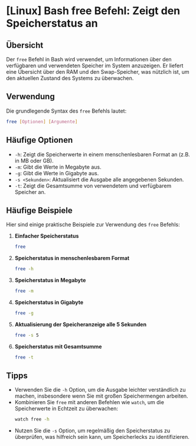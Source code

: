 # [Linux] Bash free Befehl: Zeigt den Speicherstatus an

## Übersicht
Der `free` Befehl in Bash wird verwendet, um Informationen über den verfügbaren und verwendeten Speicher im System anzuzeigen. Er liefert eine Übersicht über den RAM und den Swap-Speicher, was nützlich ist, um den aktuellen Zustand des Systems zu überwachen.

## Verwendung
Die grundlegende Syntax des `free` Befehls lautet:

```bash
free [Optionen] [Argumente]
```

## Häufige Optionen
- `-h`: Zeigt die Speicherwerte in einem menschenlesbaren Format an (z.B. in MB oder GB).
- `-m`: Gibt die Werte in Megabyte aus.
- `-g`: Gibt die Werte in Gigabyte aus.
- `-s <Sekunden>`: Aktualisiert die Ausgabe alle angegebenen Sekunden.
- `-t`: Zeigt die Gesamtsumme von verwendetem und verfügbarem Speicher an.

## Häufige Beispiele
Hier sind einige praktische Beispiele zur Verwendung des `free` Befehls:

1. **Einfacher Speicherstatus**
   ```bash
   free
   ```

2. **Speicherstatus in menschenlesbarem Format**
   ```bash
   free -h
   ```

3. **Speicherstatus in Megabyte**
   ```bash
   free -m
   ```

4. **Speicherstatus in Gigabyte**
   ```bash
   free -g
   ```

5. **Aktualisierung der Speicheranzeige alle 5 Sekunden**
   ```bash
   free -s 5
   ```

6. **Speicherstatus mit Gesamtsumme**
   ```bash
   free -t
   ```

## Tipps
- Verwenden Sie die `-h` Option, um die Ausgabe leichter verständlich zu machen, insbesondere wenn Sie mit großen Speichermengen arbeiten.
- Kombinieren Sie `free` mit anderen Befehlen wie `watch`, um die Speicherwerte in Echtzeit zu überwachen:
  ```bash
  watch free -h
  ```
- Nutzen Sie die `-s` Option, um regelmäßig den Speicherstatus zu überprüfen, was hilfreich sein kann, um Speicherlecks zu identifizieren.